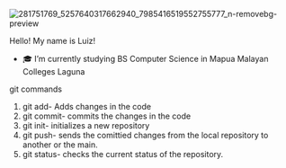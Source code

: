 
![281751769_5257640317662940_7985416519552755777_n-removebg-preview](https://github.com/JohnLuiz007/JohnLuiz007/assets/115198373/664b5d40-727f-4a34-a852-1a5a33a34984)


Hello! My name is Luiz!


- 🎓 I’m currently studying BS Computer Science in Mapua Malayan Colleges Laguna

    

git commands

1. git add- Adds changes in the code
2. git commit- commits the changes in the code
3. git init- initializes a new repository
4. git push- sends the comittied changes from the local repository to another or the main. 
5. git status- checks the current status of the repository.

